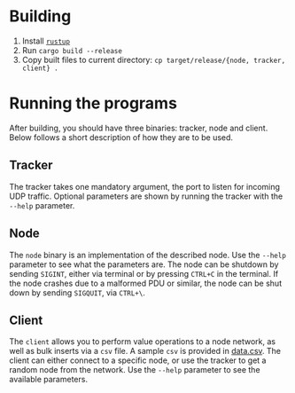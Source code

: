 # Building

1. Install [`rustup`](https://rustup.rs/)
2. Run `cargo build --release`
3. Copy built files to current directory: `cp target/release/{node, tracker, client} .`

# Running the programs

After building, you should have three binaries: tracker, node and client. Below follows a short description of how they are to be used.

## Tracker

The tracker takes one mandatory argument, the port to listen for incoming UDP traffic.
Optional parameters are shown by running the tracker with the `--help` parameter.

## Node

The `node` binary is an implementation of the described node. Use the `--help` parameter
to see what the parameters are. The node can be shutdown by sending `SIGINT`, either via
terminal or by pressing `CTRL+C` in the terminal. If the node crashes due to a malformed 
PDU or similar, the node can be shut down by sending `SIGQUIT`, via `CTRL+\`.


## Client

The `client` allows you to perform value operations to a node network, as well as bulk inserts
via a `csv` file. A sample `csv` is provided in [data.csv](data.csv). The client can either
connect to a specific node, or use the tracker to get a random node from the network.
Use the `--help` parameter to see the available parameters.

